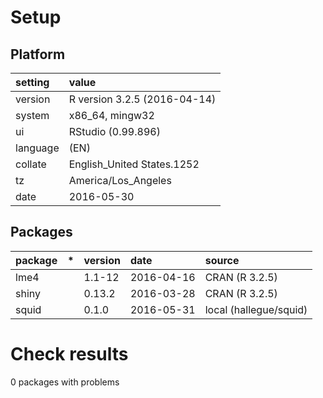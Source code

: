# Setup

## Platform

|setting  |value                        |
|:--------|:----------------------------|
|version  |R version 3.2.5 (2016-04-14) |
|system   |x86_64, mingw32              |
|ui       |RStudio (0.99.896)           |
|language |(EN)                         |
|collate  |English_United States.1252   |
|tz       |America/Los_Angeles          |
|date     |2016-05-30                   |

## Packages

|package |*  |version |date       |source                 |
|:-------|:--|:-------|:----------|:----------------------|
|lme4    |   |1.1-12  |2016-04-16 |CRAN (R 3.2.5)         |
|shiny   |   |0.13.2  |2016-03-28 |CRAN (R 3.2.5)         |
|squid   |   |0.1.0   |2016-05-31 |local (hallegue/squid) |

# Check results
0 packages with problems


